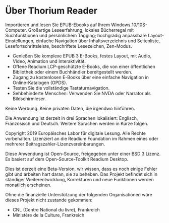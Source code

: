 Über Thorium Reader
=======================

Importieren und lesen Sie EPUB-Ebooks auf Ihrem Windows 10/10S-Computer. Großartige Leseerfahrung; lokales Bücherregal mit Suchfunktionen und
persönlichem Tagging; hochgradig anpassbare Layout-Einstellungen, einfache Navigation über Inhaltsverzeichnis und Seitenliste, Lesefortschrittsleiste, beschriftete Lesezeichen, Zen-Modus.

* Genießen Sie komplexe EPUB 3 E-Books, festes Layout, mit Audio, Video, Animation und Interaktivität.
* Offene Readium LCP-geschützte E-Books, die von einer öffentlichen Bibliothek oder einem Buchhändler bereitgestellt werden.
* Zugang zu kostenlosen E-Books über eine einfache Navigation in Online-Katalogen (OPDS).
* Testen Sie die vollständige Tastaturnavigation.
* Sehbehinderte Menschen: Verwenden Sie NVDA oder Narrator als Bildschirmleser.

Keine Werbung. Keine privaten Daten, die irgendwo hinführen.

Die Anwendung ist derzeit in drei Sprachen lokalisiert: Englisch, Französisch und Deutsch. Weitere Sprachen werden in Kürze folgen.

Copyright 2019 Europäisches Labor für digitale Lesung. Alle Rechte vorbehalten.
Lizenziert an die Readium Foundation im Rahmen eines oder mehrerer Beitragszahler-Lizenzvereinbarungen.

Diese Anwendung ist Open-Source, freigegeben unter einer BSD 3 Lizenz. Es basiert auf dem Open-Source-Toolkit Readium Desktop.

Dies ist derzeit eine Beta-Version, wir wissen, dass es noch einige Fehler gibt und arbeiten hart daran, sie zu beheben.
Das Projekt befindet sich in ständiger Weiterentwicklung, Korrekturen und neue Funktionen werden monatlich erscheinen.

Ohne die finanzielle Unterstützung der folgenden Organisationen wäre dieses Projekt nicht zustande gekommen:
- CNL (Centre National du livre), Frankreich
- Ministère de la Culture, Frankreich
